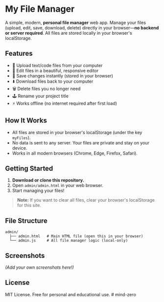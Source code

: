 # My File Manager

A simple, modern, **personal file manager** web app. Manage your files (upload, edit, save, download, delete) directly in your browser—**no backend or server required**. All files are stored locally in your browser's localStorage.

## Features

- 📁 Upload text/code files from your computer
- 📝 Edit files in a beautiful, responsive editor
- 💾 Save changes instantly (stored in your browser)
- ⬇️ Download files back to your computer
- 🗑️ Delete files you no longer need
- 🕹️ Rename your project title
- ⚡ Works offline (no internet required after first load)

## How It Works

- All files are stored in your browser's localStorage (under the key `myFiles`).
- No data is sent to any server. Your files are private and stay on your device.
- Works in all modern browsers (Chrome, Edge, Firefox, Safari).

## Getting Started

1. **Download or clone this repository.**
2. Open `admin/admin.html` in your web browser.
3. Start managing your files!

> **Note:** If you want to clear all files, clear your browser's localStorage for this site.

## File Structure

```
admin/
  ├── admin.html   # Main HTML file (open this in your browser)
  └── admin.js     # All file manager logic (local-only)
```

## Screenshots

*(Add your own screenshots here!)*

## License

MIT License. Free for personal and educational use. #   m i n d - z e r o  
 
